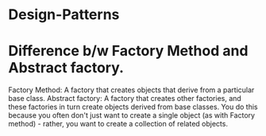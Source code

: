 # Design-Patterns

# Difference b/w Factory Method and Abstract factory.
Factory Method: A factory that creates objects that derive from a particular base class.
Abstract factory: A factory that creates other factories, and these factories in turn create objects derived from base classes. You do this because you often don't just want to create a single object (as with Factory method) - rather, you want to create a collection of related objects.
